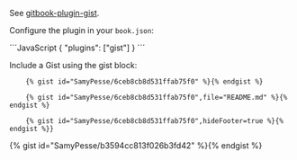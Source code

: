 See [gitbook-plugin-gist](https://www.npmjs.com/package/gitbook-plugin-gist).

Configure the plugin in your `book.json`:

´´´JavaScript
{
    "plugins": ["gist"]
}
´´´

Include a Gist using the gist block:


         
        {% gist id="SamyPesse/6ceb8cb8d531ffab75f0" %}{% endgist %}
         
        {% gist id="SamyPesse/6ceb8cb8d531ffab75f0",file="README.md" %}{% endgist %}
         
        {% gist id="SamyPesse/6ceb8cb8d531ffab75f0",hideFooter=true %}{% endgist %}}



{% gist id="SamyPesse/b3594cc813f026b3fd42" %}{% endgist %}
 

